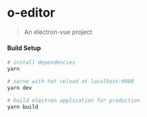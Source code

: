 # o-editor

> An electron-vue project

#### Build Setup

``` bash
# install dependencies
yarn

# serve with hot reload at localhost:9080
yarn dev

# build electron application for production
yarn build


```